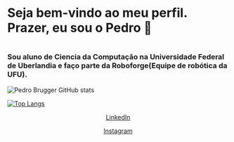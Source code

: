 <h1> Seja bem-vindo ao meu perfil. Prazer, eu sou o Pedro 👋<h1>

### Sou aluno de Ciencia da Computação na Universidade Federal de Uberlandia e faço parte da Roboforge(Equipe de robótica da UFU).

![Pedro Brugger GitHub stats](https://github-readme-stats.vercel.app/api?username=bruggerpedro&show_icons=true&theme=radical)
  
[![Top Langs](https://github-readme-stats.vercel.app/api/top-langs/?username=bruggerpedro&layout=compact)](https://github.com/BruggerPedro)


<center>

[LinkedIn](https://www.linkedin.com/in/pedro-murilo-brügger-65295b210/)

[Instagram](https://www.instagram.com/pedrombrugger/)

<center>
